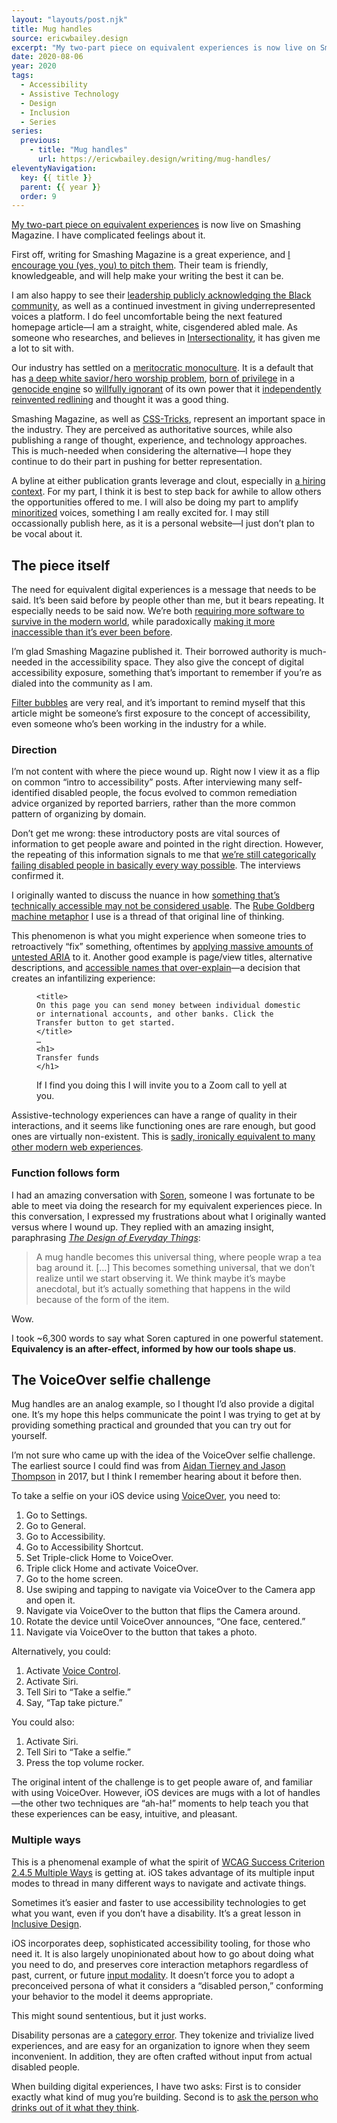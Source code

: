 ```yaml
---
layout: "layouts/post.njk"
title: Mug handles
source: ericwbailey.design
excerpt: "My two-part piece on equivalent experiences is now live on Smashing Magazine. I have complicated feelings about it"
date: 2020-08-06
year: 2020
tags:
  - Accessibility
  - Assistive Technology
  - Design
  - Inclusion
  - Series
series:
  previous:
    - title: "Mug handles"
      url: https://ericwbailey.design/writing/mug-handles/
eleventyNavigation:
  key: {{ title }}
  parent: {{ year }}
  order: 9
---
```


[My two-part piece on equivalent experiences](https://www.smashingmagazine.com/2020/05/equivalent-experiences-part1/) is now live on Smashing Magazine. I have complicated feelings about it.

First off, writing for Smashing Magazine is a great experience, and [I encourage you (yes, you) to pitch them](https://www.smashingmagazine.com/write-for-us/). Their team is friendly, knowledgeable, and will help make your writing the best it can be.

I am also happy to see their [leadership publicly acknowledging the Black community](https://www.smashingmagazine.com/2020/06/black-lives-matter/), as well as a continued investment in giving underrepresented voices a platform. I do feel uncomfortable being the next featured homepage article—I am a straight, white, cisgendered abled male. As someone who researches, and believes in [Intersectionality](https://en.m.wikipedia.org/wiki/Intersectionality), it has given me a lot to sit with.

Our industry has settled on a [meritocratic monoculture](https://kottke.org/17/03/the-satirical-origins-of-the-meritocracy). It is a default that has [a deep white savior&#8202;/&#8202;hero worship problem](https://twitter.com/donavon/status/1135520568990720001), [born of privilege](https://github.com/facebook/react) in a [genocide engine](https://www.nytimes.com/2018/10/15/technology/myanmar-facebook-genocide.html) so [willfully ignorant](https://www.theverge.com/2020/5/26/21270659/facebook-division-news-feed-algorithms) of its own power that it [independently reinvented redlining](https://www.theverge.com/2019/3/28/18285178/facebook-hud-lawsuit-fair-housing-discrimination) and thought it was a good thing.

Smashing Magazine, as well as [CSS-Tricks](https://css-tricks.com/guest-posting/), represent an important space in the industry. They are perceived as authoritative sources, while also publishing a range of thought, experience, and technology approaches. This is much-needed when considering the alternative—I hope they continue to do their part in pushing for better representation.

A byline at either publication grants leverage and clout, especially in [a hiring context](https://www.mic.com/articles/156689/minorities-in-tech-discrimination-recruiting-best-practices-how-to-recruit-job-interview-tips). For my part, I think it is best to step back for awhile to allow others the opportunities offered to me. I will also be doing my part to amplify [minoritized](https://www.selfdefined.app/definitions/minoritised/) voices, something I am really excited for. I may still occassionally publish here, as it is a personal website—I just don’t plan to be vocal about it.

## The piece itself

The need for equivalent digital experiences is a message that needs to be said. It’s been said before by people other than me, but it bears repeating. It especially needs to be said now. We’re both [requiring more software to survive in the modern world](https://themarkup.org/2020/04/21/blind-users-struggle-with-state-coronavirus-websites), while paradoxically [making it more inaccessible than it’s ever been before](https://webaim.org/projects/million/).

I’m glad Smashing Magazine published it. Their borrowed authority is much-needed in the accessibility space. They also give the concept of digital accessibility exposure, something that’s important to remember if you’re as dialed into the community as I am.

[Filter bubbles](https://en.m.wikipedia.org/wiki/Filter_bubble) are very real, and it’s important to remind myself that this article might be someone’s first exposure to the concept of accessibility, even someone who’s been working in the industry for a while.

### Direction

I’m not content with where the piece wound up. Right now I view it as a flip on common “intro to accessibility” posts. After interviewing many self-identified disabled people, the focus evolved to common remediation advice organized by reported barriers, rather than the more common pattern of organizing by domain.

Don’t get me wrong: these introductory posts are vital sources of information to get people aware and pointed in the right direction. However, the repeating of this information signals to me that [we’re still categorically failing disabled people in basically every way possible](/posts/fighting-uphill/). The interviews confirmed it.

I originally wanted to discuss the nuance in how [something that’s technically accessible may not be considered usable](https://medium.com/aaptiv-engineering/lessons-in-ios-voiceover-accessibility-834c5ed9a374). The [Rube Goldberg machine metaphor](https://www.smashingmagazine.com/2020/05/equivalent-experiences-part1/#accessible-experiences-aren-t-necessarily-equivalent-ones) I use is a thread of that original line of thinking.

This phenomenon is what you might experience when someone tries to retroactively “fix” something, oftentimes by [applying massive amounts of untested ARIA](https://a11yproject.com/posts/aria-has-perfect-support/) to it. Another good example is page/view titles, alternative descriptions, and [accessible names that over-explain](https://adrianroselli.com/2019/10/stop-giving-control-hints-to-screen-readers.html)—a decision that creates an infantilizing experience:

<figure role="figure" aria-label="If I find you doing this I will invite you to a Zoom call to yell at you.">
<pre><code>&lt;title&gt;
On this page you can send money between individual domestic or international accounts, and other banks. Click the Transfer button to get started.
&lt;/title&gt;
…
&lt;h1&gt;
Transfer funds
&lt;/h1&gt;
</code></pre>
  <figcaption>
    If I find you doing this I will invite you to a Zoom call to yell at you.
  </figcaption>
</figure>

Assistive-technology experiences can have a range of quality in their interactions, and it seems like functioning ones are rare enough, but good ones are virtually non-existent. This is [sadly, ironically equivalent to many other modern web experiences](https://neustadt.fr/essays/against-a-user-hostile-web/).

### Function follows form

I had an amazing conversation with [Soren](https://linktr.ee/uxicorn), someone I was fortunate to be able to meet via doing the research for my equivalent experiences piece. In this conversation, I expressed my frustrations about what I originally wanted versus where I wound up. They replied with an amazing insight, paraphrasing [<cite>The Design of Everyday Things</cite>](https://mitpress.mit.edu/books/design-everyday-things):

<blockquote>
  A mug handle becomes this universal thing, where people wrap a tea bag around it. […] This becomes something universal, that we don’t realize until we start observing it. We think maybe it’s maybe anecdotal, but it’s actually something that happens in the wild because of the form of the item.
</blockquote>

Wow.

I took ~6,300 words to say what Soren captured in one powerful statement. <strong>Equivalency is an after-effect, informed by how our tools shape us</strong>.

## The VoiceOver selfie challenge

Mug handles are an analog example, so I thought I’d also provide a digital one. It’s my hope this helps communicate the point I was trying to get at by providing something practical and grounded that you can try out for yourself.

I’m not sure who came up with the idea of the VoiceOver selfie challenge. The earliest source I could find was from [Aidan Tierney and Jason Thompson](https://www.slideshare.net/JasonDThompson/voice-over-selfie-challenge) in 2017, but I think I remember hearing about it before then.

To take a selfie on your iOS device using [VoiceOver](https://support.apple.com/guide/iphone/turn-on-and-practice-voiceover-iph3e2e415f/ios), you need to:

1. Go to Settings.
1. Go to General.
1. Go to Accessibility.
1. Go to Accessibility Shortcut.
1. Set Triple-click Home to VoiceOver.
1. Triple click Home and activate VoiceOver.
1. Go to the home screen.
1. Use swiping and tapping to navigate via VoiceOver to the Camera app and open it.
1. Navigate via VoiceOver to the button that flips the Camera around.
1. Rotate the device until VoiceOver announces, “One face, centered.”
1. Navigate via VoiceOver to the button that takes a photo.

Alternatively, you could:

1. Activate [Voice Control](https://support.apple.com/en-us/HT210417).
2. Activate Siri.
3. Tell Siri to “Take a selfie.”
4. Say, “Tap take picture.”

You could also:

1. Activate Siri.
1. Tell Siri to “Take a selfie.”
1. Press the top volume rocker.

The original intent of the challenge is to get people aware of, and familiar with using VoiceOver. However, iOS devices are mugs with a lot of handles—the other two techniques are “ah-ha!” moments to help teach you that these experiences can be easy, intuitive, and pleasant.

### Multiple ways

This is a phenomenal example of what the spirit of [WCAG Success Criterion 2.4.5 Multiple Ways](https://www.w3.org/TR/UNDERSTANDING-WCAG20/navigation-mechanisms-mult-loc.html) is getting at. iOS takes advantage of its multiple input modes to thread in many different ways to navigate and activate things.

Sometimes it’s easier and faster to use accessibility technologies to get what you want, even if you don’t have a disability. It’s a great lesson in [Inclusive Design](https://inclusivedesignprinciples.org/).

iOS incorporates deep, sophisticated accessibility tooling, for those who need it. It is also largely unopinionated about how to go about doing what you need to do, and preserves core interaction metaphors regardless of past, current, or future [input modality](https://en.m.wikipedia.org/wiki/Modality_(human%E2%80%93computer_interaction)). It doesn’t force you to adopt a preconceived persona of what it considers a “disabled person,” conforming your behavior to the model it deems appropriate.

This might sound sententious, but it just works.

Disability personas are a [category error](https://en.m.wikipedia.org/wiki/Category_mistake). They tokenize and trivialize lived experiences, and are easy for an organization to ignore when they seem inconvenient. In addition, they are often crafted without input from actual disabled people.

When building digital experiences, I have two asks:  First is to consider exactly what kind of mug you’re building. Second is to [ask the person who drinks out of it what they think](https://www.gatsbyjs.org/blog/2019-07-11-user-testing-accessible-client-routing/).

